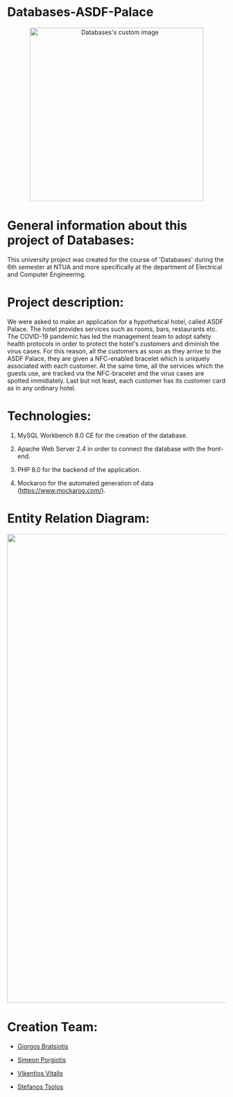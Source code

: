 # Databases-ASDF-Palace

<p align="center">
  <img src="https://user-images.githubusercontent.com/62433719/180450844-6d606898-0aff-408f-ba18-b92657d5ed77.png" alt="Databases's custom image" width="400" />
</p>

# General information about this project of Databases:
This university project was created for the course of 'Databases' during the 6th semester at ΝΤUA and more specifically at the department of Electrical and Computer Engineering. 

# Project description:
We were asked to make an application for a hypothetical hotel, called ASDF Palace. Τhe hotel provides services such as rooms, bars, restaurants etc. The COVID-19 pandemic has led the management team to adopt safety health protocols in order to protect the hotel's customers and diminish the virus cases. For this reason, all the customers as soon as they arrive to the ASDF Palace, they are given a NFC-enabled bracelet which is uniquely associated with each customer. At the same time, all the services which the guests use, are tracked via the NFC-bracelet and the virus cases are spotted immidiately. Last but not least, each customer has its customer card as in any ordinary hotel.

# Technologies:
1. MySQL Workbench 8.0 CE for the creation of the database.

2. Apache Web Server 2.4 in order to connect the database with the front-end.

3. PHP 8.0 for the backend of the application.

4. Mockaroo for the automated generation of data (https://www.mockaroo.com/).


# Entity Relation Diagram: 
<p align="center">
  <img src="https://user-images.githubusercontent.com/62433719/180456176-8794b127-80b6-4925-9253-e898153db8bd.png" width="1080" />
</p>

# Creation Team:

- [Giorgos Bratsiotis](https://github.com/ICantChooseAName)

- [Simeon Porgiotis](https://github.com/el18053)

- [Vikentios Vitalis](https://github.com/VikentiosVitalis)

- [Stefanos Tsolos](https://github.com/stefanostsolos)


